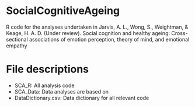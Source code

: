 # SocialCognitiveAgeing

R code for the analyses undertaken in Jarvis, A. L., Wong, S., Weightman, & Keage, H. A. D. (Under review). Social cognition and healthy ageing: Cross-sectional associations of emotion perception, theory of mind, and emotional empathy

# File descriptions
* SCA_R: All  analysis code
* SCA_Data: Data analyses are based on
* DataDictionary.csv: Data dictionary for all relevant code
